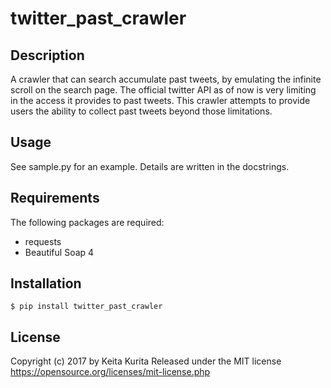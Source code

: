 # twitter_past_crawler
## Description
A crawler that can search accumulate past tweets, by emulating the infinite scroll on the search page.
The official twitter API as of now is very limiting in the access it provides to past tweets. This crawler attempts to provide users the ability to collect past tweets beyond those limitations.

## Usage
See sample.py for an example. Details are written in the docstrings.

## Requirements
The following packages are required:
- requests
- Beautiful Soap 4

## Installation
`$ pip install twitter_past_crawler`

## License
Copyright (c) 2017 by Keita Kurita
Released under the MIT license
https://opensource.org/licenses/mit-license.php
